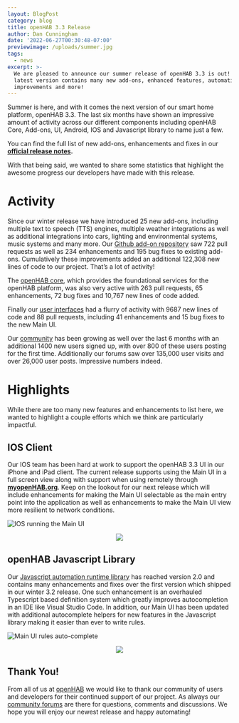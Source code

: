 ```yaml
---
layout: BlogPost
category: blog
title: openHAB 3.3 Release
author: Dan Cunningham
date: '2022-06-27T00:30:48-07:00'
previewimage: /uploads/summer.jpg
tags:
  - news
excerpt: >-
  We are pleased to announce our summer release of openHAB 3.3 is out! This
  latest version contains many new add-ons, enhanced features, automation
  improvements and more!
---
```

Summer is here, and with it comes the next version of our smart home platform, openHAB 3.3.  The last six months have shown an impressive amount of activity across our different components including openHAB Core, Add-ons, UI, Android, IOS and Javascript library to name just a few. 

You can find the full list of new add-ons, enhancements and fixes in our [**official release notes**](https://github.com/openhab/openhab-distro/releases/tag/3.3.0)**.**

With that being said, we wanted to share some statistics that highlight the awesome progress our developers have made with this release.

# Activity

Since our winter release we have introduced 25 new add-ons, including multiple text to speech (TTS) engines, multiple weather integrations as well as additional integrations into cars, lighting and environmental systems, music systems and many more.  Our [Github add-on repository](https://github.com/openhab/openhab-addons) saw 722 pull requests as well as 234 enhancements and 195 bug fixes to existing add-ons. Cumulatively these improvements added an additional 122,308 new lines of code to our project.  That’s a lot of activity! 

The [openHAB core](https://github.com/openhab/openhab-core), which provides the foundational services for the openHAB platform, was also very active with 263 pull requests, 65 enhancements, 72 bug fixes and 10,767 new lines of code added. 

Finally our [user interfaces](https://github.com/openhab/openhab-webui) had a flurry of activity with 9687 new lines of code and 88 pull requests, including 41 enhancements and 15 bug fixes to the new Main UI.

Our [community](https://community.openhab.org/) has been growing as well over the last 6 months with an additional 1400 new users signed up, with over 800 of these users posting for the first time.  Additionally our forums saw over 135,000 user visits and over 26,000 user posts.  Impressive numbers indeed.

# Highlights

While there are too many new features and enhancements to list here, we wanted to highlight a couple efforts which we think are particularly impactful.

## IOS Client

Our IOS team has been hard at work to support the openHAB 3.3 UI in our iPhone and iPad client.  The current release supports using the Main UI in a full screen view along with support when using remotely through [**myopenHAB.org**](https://myopenhab.org/).  Keep on the lookout for our next release which will include enhancements for making the Main UI selectable as the main entry point into the application as well as enhancements to make the Main UI view more resilient to network conditions.

![IOS running the Main UI](/uploads/2022-06_ios_mainui.gif)

<p align="center"><img src="/uploads/2022-06_ios_mainui.gif"/></p>

## openHAB Javascript Library

Our [Javascript automation runtime library](https://github.com/openhab/openhab-js) has reached version 2.0 and contains many enhancements and fixes over the first version which shipped in our winter 3.2 release.  One such enhancement is an overhauled Typescript based definition system which greatly improves autocompletion in an IDE like Visual Studio Code.  In addition, our Main UI has been updated with additional autocomplete helpers for new features in the Javascript library making it easier than ever to write rules.  

![Main UI rules auto-complete](/uploads/2022-06_webui_rules_autocomplete.gif)

<p align="center"><img src="/uploads/2022-06_webui_rules_autocomplete.gif"/></p>

## Thank You!

From all of us at [openHAB](https://www.openhab.org/) we would like to thank our community of users and developers for their continued support of our project.   As always our [community forums](https://community.openhab.org/) are there for questions, comments and discussions.  We hope you will enjoy our newest release and happy automating!
